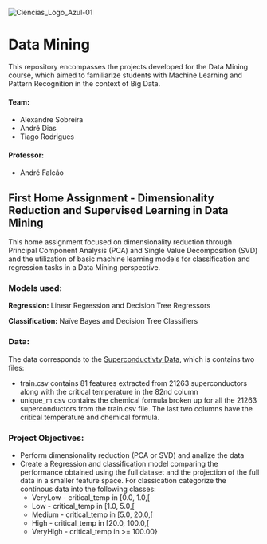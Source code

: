 ![Ciencias_Logo_Azul-01](https://user-images.githubusercontent.com/106987072/228209396-a8737601-f28f-486e-8566-918709663369.png)


# Data Mining
This repository encompasses the projects developed for the Data Mining course, which aimed to familiarize students with Machine Learning and Pattern Recognition in the context of Big Data.


#### Team:
- Alexandre Sobreira
- André Dias
- Tiago Rodrigues

#### Professor: 
- André Falcão


## First Home Assignment - Dimensionality Reduction and Supervised Learning in Data Mining
This home assignment focused on dimensionality reduction through Principal Component Analysis (PCA) and Single Value Decomposition (SVD) and the utilization of basic machine learning models for classification and regression tasks in a Data Mining perspective.

### Models used:
**Regression:** Linear Regression and Decision Tree Regressors

**Classification:** Naïve Bayes and Decision Tree Classifiers

### Data:
The data corresponds to the [Superconductivty Data](https://archive-beta.ics.uci.edu/dataset/464/superconductivty+data), which is contains two files: 
- train.csv contains 81 features extracted from 21263 superconductors along with the critical temperature in the 82nd column
- unique_m.csv contains the chemical formula broken up for all the 21263 superconductors from the train.csv file.  The last two columns have the critical temperature and chemical formula.

### Project Objectives:
- Perform dimensionality reduction (PCA or SVD) and analize the data
- Create a Regression and classification model comparing the performance obtained using the full dataset and the projection of the full data in a smaller feature space. For classication categorize the continous data into the following classes: 
  - VeryLow - critical_temp in [0.0, 1.0,[
  - Low - critical_temp in [1.0, 5.0,[
  - Medium - critical_temp in [5.0, 20.0,[
  - High - critical_temp in [20.0, 100.0,[
  - VeryHigh - critical_temp in >= 100.00}
